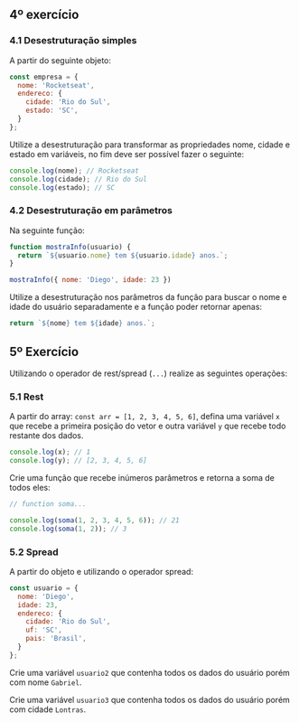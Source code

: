 
## 4º exercício

### 4.1 Desestruturação simples

A partir do seguinte objeto:

```js
const empresa = {
  nome: 'Rocketseat',
  endereco: {
    cidade: 'Rio do Sul',
    estado: 'SC',
  }
};
```

Utilize a desestruturação para transformar as propriedades nome, cidade e estado em variáveis, no fim deve ser possível fazer o seguinte:

```js
console.log(nome); // Rocketseat
console.log(cidade); // Rio do Sul
console.log(estado); // SC
```

### 4.2 Desestruturação em parâmetros

Na seguinte função:

```js
function mostraInfo(usuario) {
  return `${usuario.nome} tem ${usuario.idade} anos.`;
}

mostraInfo({ nome: 'Diego', idade: 23 })
```

Utilize a desestruturação nos parâmetros da função para buscar o nome e idade do usuário separadamente e a função poder retornar apenas:

```js
return `${nome} tem ${idade} anos.`;
```

## 5º Exercício

Utilizando o operador de rest/spread (`...`) realize as seguintes operações:

### 5.1 Rest

A partir do array: `const arr = [1, 2, 3, 4, 5, 6]`, defina uma variável `x` que recebe a primeira posição do vetor e outra variável `y` que recebe todo restante dos dados.

```js
console.log(x); // 1
console.log(y); // [2, 3, 4, 5, 6]
```

Crie uma função que recebe inúmeros parâmetros e retorna a soma de todos eles:

```js
// function soma...

console.log(soma(1, 2, 3, 4, 5, 6)); // 21
console.log(soma(1, 2)); // 3
```

### 5.2 Spread

A partir do objeto e utilizando o operador spread:

```js
const usuario = {
  nome: 'Diego',
  idade: 23,
  endereco: {
    cidade: 'Rio do Sul',
    uf: 'SC',
    pais: 'Brasil',
  }
};
```

Crie uma variável `usuario2` que contenha todos os dados do usuário porém com nome `Gabriel`.

Crie uma variável `usuario3` que contenha todos os dados do usuário porém com cidade `Lontras`.

